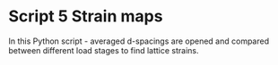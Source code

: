 # Script 5 Strain maps
In this Python script - averaged d-spacings are opened and compared between different load stages to find lattice strains. 
